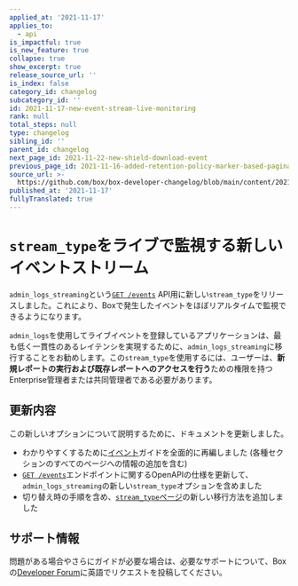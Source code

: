 ```yaml
---
applied_at: '2021-11-17'
applies_to:
  - api
is_impactful: true
is_new_feature: true
collapse: true
show_excerpt: true
release_source_url: ''
is_index: false
category_id: changelog
subcategory_id: ''
id: 2021-11-17-new-event-stream-live-monitoring
rank: null
total_steps: null
type: changelog
sibling_id: ''
parent_id: changelog
next_page_id: 2021-11-22-new-shield-download-event
previous_page_id: 2021-11-16-added-retention-policy-marker-based-pagination
source_url: >-
  https://github.com/box/box-developer-changelog/blob/main/content/2021/11-17-new-event-stream-live-monitoring.md
published_at: '2021-11-17'
fullyTranslated: true
---
```

# `stream_type`をライブで監視する新しいイベントストリーム

`admin_logs_streaming`という[`GET /events`][event-api] API用に新しい`stream_type`をリリースしました。これにより、Boxで発生したイベントをほぼリアルタイムで監視できるようになります。

<!-- more -->

`admin_logs`を使用してライブイベントを登録しているアプリケーションは、最も低く一貫性のあるレイテンシを実現するために、`admin_logs_streaming`に移行することをお勧めします。この`stream_type`を使用するには、ユーザーは、**新規レポートの実行および既存レポートへのアクセスを行う**ための権限を持つEnterprise管理者または共同管理者である必要があります。

## 更新内容

この新しいオプションについて説明するために、ドキュメントを更新しました。

* わかりやすくするために[イベント][event-guide]ガイドを全面的に再編しました (各種セクションのすべてのページへの情報の追加を含む)
* [`GET /events`][event-api]エンドポイントに関するOpenAPIの仕様を更新して、`admin_logs_streaming`の新しい`stream_type`オプションを含めました
* 切り替え時の手順を含め、[`stream_type`ページ][migration]の新しい移行方法を追加しました

## サポート情報

問題がある場合やさらにガイドが必要な場合は、必要なサポートについて、Boxの[Developer Forum][forum]に英語でリクエストを投稿してください。

[forum]: https://support.box.com/hc/en-us/community/topics/360001932973-Platform-and-Developer-Forum

[event-api]: e://get-events

[event-guide]: g://events

[migration]: g://events/enterprise-events/migrate-to-stream
